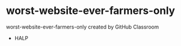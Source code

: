 # worst-website-ever-farmers-only
worst-website-ever-farmers-only created by GitHub Classroom

* HALP
